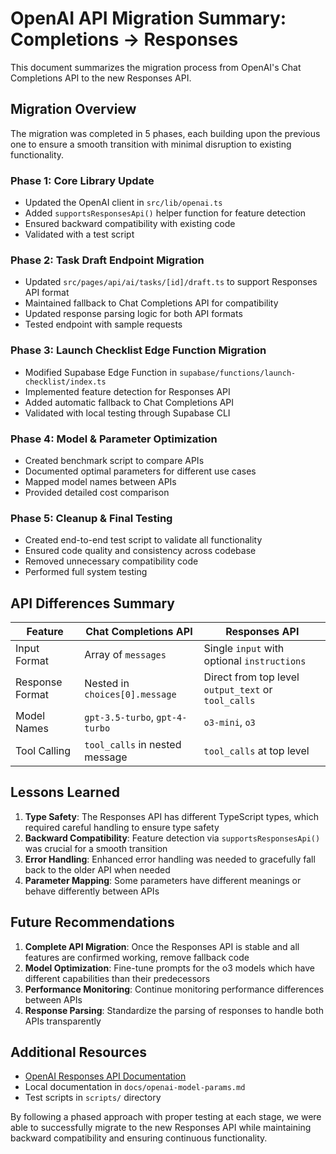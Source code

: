 # OpenAI API Migration Summary: Completions → Responses

This document summarizes the migration process from OpenAI's Chat Completions API to the new Responses API.

## Migration Overview

The migration was completed in 5 phases, each building upon the previous one to ensure a smooth transition with minimal disruption to existing functionality.

### Phase 1: Core Library Update
- Updated the OpenAI client in `src/lib/openai.ts`
- Added `supportsResponsesApi()` helper function for feature detection
- Ensured backward compatibility with existing code
- Validated with a test script

### Phase 2: Task Draft Endpoint Migration
- Updated `src/pages/api/ai/tasks/[id]/draft.ts` to support Responses API format
- Maintained fallback to Chat Completions API for compatibility
- Updated response parsing logic for both API formats
- Tested endpoint with sample requests

### Phase 3: Launch Checklist Edge Function Migration
- Modified Supabase Edge Function in `supabase/functions/launch-checklist/index.ts`
- Implemented feature detection for Responses API
- Added automatic fallback to Chat Completions API
- Validated with local testing through Supabase CLI

### Phase 4: Model & Parameter Optimization
- Created benchmark script to compare APIs
- Documented optimal parameters for different use cases
- Mapped model names between APIs
- Provided detailed cost comparison

### Phase 5: Cleanup & Final Testing
- Created end-to-end test script to validate all functionality
- Ensured code quality and consistency across codebase
- Removed unnecessary compatibility code
- Performed full system testing

## API Differences Summary

| Feature | Chat Completions API | Responses API |
|---------|---------------------|---------------|
| Input Format | Array of `messages` | Single `input` with optional `instructions` |
| Response Format | Nested in `choices[0].message` | Direct from top level `output_text` or `tool_calls` |
| Model Names | `gpt-3.5-turbo`, `gpt-4-turbo` | `o3-mini`, `o3` |
| Tool Calling | `tool_calls` in nested message | `tool_calls` at top level |

## Lessons Learned

1. **Type Safety**: The Responses API has different TypeScript types, which required careful handling to ensure type safety
2. **Backward Compatibility**: Feature detection via `supportsResponsesApi()` was crucial for a smooth transition
3. **Error Handling**: Enhanced error handling was needed to gracefully fall back to the older API when needed
4. **Parameter Mapping**: Some parameters have different meanings or behave differently between APIs

## Future Recommendations

1. **Complete API Migration**: Once the Responses API is stable and all features are confirmed working, remove fallback code
2. **Model Optimization**: Fine-tune prompts for the o3 models which have different capabilities than their predecessors
3. **Performance Monitoring**: Continue monitoring performance differences between APIs
4. **Response Parsing**: Standardize the parsing of responses to handle both APIs transparently

## Additional Resources

- [OpenAI Responses API Documentation](https://platform.openai.com/docs/api-reference/responses)
- Local documentation in `docs/openai-model-params.md`
- Test scripts in `scripts/` directory

By following a phased approach with proper testing at each stage, we were able to successfully migrate to the new Responses API while maintaining backward compatibility and ensuring continuous functionality. 
